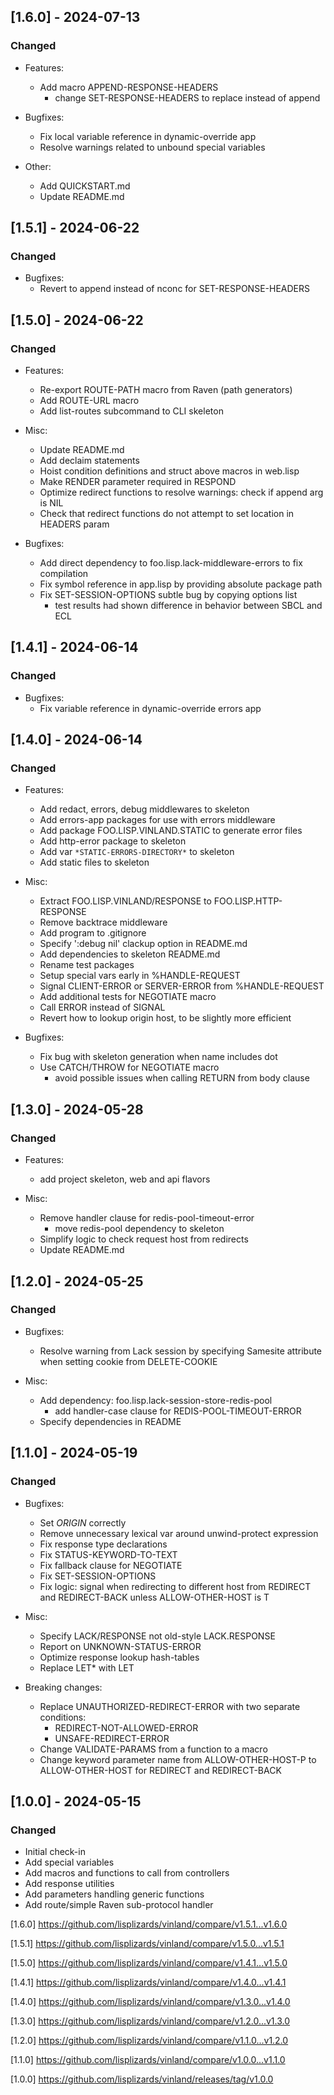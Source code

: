 ## [1.6.0] - 2024-07-13
### Changed
* Features:
  * Add macro APPEND-RESPONSE-HEADERS
    - change SET-RESPONSE-HEADERS to replace instead of append

* Bugfixes:
  * Fix local variable reference in dynamic-override app
  * Resolve warnings related to unbound special variables

* Other:
  * Add QUICKSTART.md
  * Update README.md

## [1.5.1] - 2024-06-22
### Changed
* Bugfixes:
  * Revert to append instead of nconc for SET-RESPONSE-HEADERS

## [1.5.0] - 2024-06-22
### Changed
* Features:
  * Re-export ROUTE-PATH macro from Raven (path generators)
  * Add ROUTE-URL macro
  * Add list-routes subcommand to CLI skeleton

* Misc:
  * Update README.md
  * Add declaim statements
  * Hoist condition definitions and struct above macros in web.lisp
  * Make RENDER parameter required in RESPOND
  * Optimize redirect functions to resolve warnings: check if append arg is NIL
  * Check that redirect functions do not attempt to set location in HEADERS param

* Bugfixes:
  * Add direct dependency to foo.lisp.lack-middleware-errors to fix compilation
  * Fix symbol reference in app.lisp by providing absolute package path
  * Fix SET-SESSION-OPTIONS subtle bug by copying options list
    - test results had shown difference in behavior between SBCL and ECL

## [1.4.1] - 2024-06-14
### Changed
* Bugfixes:
  * Fix variable reference in dynamic-override errors app

## [1.4.0] - 2024-06-14
### Changed
* Features:
  * Add redact, errors, debug middlewares to skeleton
  * Add errors-app packages for use with errors middleware
  * Add package FOO.LISP.VINLAND.STATIC to generate error files
  * Add http-error package to skeleton
  * Add var `*STATIC-ERRORS-DIRECTORY*` to skeleton
  * Add static files to skeleton

* Misc:
  * Extract FOO.LISP.VINLAND/RESPONSE to FOO.LISP.HTTP-RESPONSE
  * Remove backtrace middleware
  * Add program to .gitignore
  * Specify ':debug nil' clackup option in README.md
  * Add dependencies to skeleton README.md
  * Rename test packages
  * Setup special vars early in %HANDLE-REQUEST
  * Signal CLIENT-ERROR or SERVER-ERROR from %HANDLE-REQUEST
  * Add additional tests for NEGOTIATE macro
  * Call ERROR instead of SIGNAL
  * Revert how to lookup origin host, to be slightly more efficient

* Bugfixes:
  * Fix bug with skeleton generation when name includes dot
  * Use CATCH/THROW for NEGOTIATE macro
    - avoid possible issues when calling RETURN from body clause

## [1.3.0] - 2024-05-28
### Changed
* Features:
  * add project skeleton, web and api flavors

* Misc:
  * Remove handler clause for redis-pool-timeout-error
    - move redis-pool dependency to skeleton
  * Simplify logic to check request host from redirects
  * Update README.md

## [1.2.0] - 2024-05-25
### Changed
* Bugfixes:
  * Resolve warning from Lack session by specifying Samesite
    attribute when setting cookie from DELETE-COOKIE

* Misc:
  * Add dependency: foo.lisp.lack-session-store-redis-pool
    - add handler-case clause for REDIS-POOL-TIMEOUT-ERROR
  * Specify dependencies in README

## [1.1.0] - 2024-05-19
### Changed
* Bugfixes:
  * Set *ORIGIN* correctly
  * Remove unnecessary lexical var around unwind-protect expression
  * Fix response type declarations
  * Fix STATUS-KEYWORD-TO-TEXT
  * Fix fallback clause for NEGOTIATE
  * Fix SET-SESSION-OPTIONS
  * Fix logic: signal when redirecting to different host from
    REDIRECT and REDIRECT-BACK unless ALLOW-OTHER-HOST is T

* Misc:
  * Specify LACK/RESPONSE not old-style LACK.RESPONSE
  * Report on UNKNOWN-STATUS-ERROR
  * Optimize response lookup hash-tables
  * Replace LET* with LET

* Breaking changes:
  * Replace UNAUTHORIZED-REDIRECT-ERROR with two separate conditions:
    - REDIRECT-NOT-ALLOWED-ERROR
    - UNSAFE-REDIRECT-ERROR
  * Change VALIDATE-PARAMS from a function to a macro
  * Change keyword parameter name from ALLOW-OTHER-HOST-P to
    ALLOW-OTHER-HOST for REDIRECT and REDIRECT-BACK

## [1.0.0] - 2024-05-15
### Changed
- Initial check-in
- Add special variables
- Add macros and functions to call from controllers
- Add response utilities
- Add parameters handling generic functions
- Add route/simple Raven sub-protocol handler

[1.6.0] https://github.com/lisplizards/vinland/compare/v1.5.1...v1.6.0

[1.5.1] https://github.com/lisplizards/vinland/compare/v1.5.0...v1.5.1

[1.5.0] https://github.com/lisplizards/vinland/compare/v1.4.1...v1.5.0

[1.4.1] https://github.com/lisplizards/vinland/compare/v1.4.0...v1.4.1

[1.4.0] https://github.com/lisplizards/vinland/compare/v1.3.0...v1.4.0

[1.3.0] https://github.com/lisplizards/vinland/compare/v1.2.0...v1.3.0

[1.2.0] https://github.com/lisplizards/vinland/compare/v1.1.0...v1.2.0

[1.1.0] https://github.com/lisplizards/vinland/compare/v1.0.0...v1.1.0

[1.0.0] https://github.com/lisplizards/vinland/releases/tag/v1.0.0
